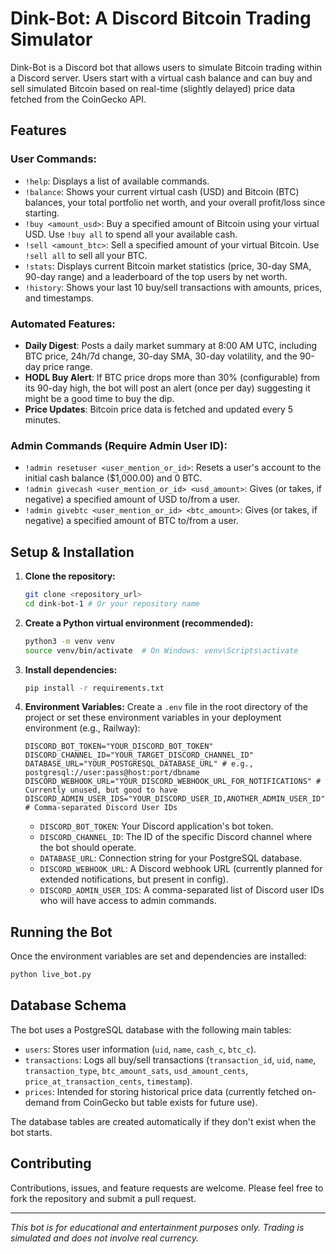 # Dink-Bot: A Discord Bitcoin Trading Simulator

Dink-Bot is a Discord bot that allows users to simulate Bitcoin trading within a Discord server. Users start with a virtual cash balance and can buy and sell simulated Bitcoin based on real-time (slightly delayed) price data fetched from the CoinGecko API.

## Features

### User Commands:

*   `!help`: Displays a list of available commands.
*   `!balance`: Shows your current virtual cash (USD) and Bitcoin (BTC) balances, your total portfolio net worth, and your overall profit/loss since starting.
*   `!buy <amount_usd>`: Buy a specified amount of Bitcoin using your virtual USD. Use `!buy all` to spend all your available cash.
*   `!sell <amount_btc>`: Sell a specified amount of your virtual Bitcoin. Use `!sell all` to sell all your BTC.
*   `!stats`: Displays current Bitcoin market statistics (price, 30-day SMA, 90-day range) and a leaderboard of the top users by net worth.
*   `!history`: Shows your last 10 buy/sell transactions with amounts, prices, and timestamps.

### Automated Features:

*   **Daily Digest**: Posts a daily market summary at 8:00 AM UTC, including BTC price, 24h/7d change, 30-day SMA, 30-day volatility, and the 90-day price range.
*   **HODL Buy Alert**: If BTC price drops more than 30% (configurable) from its 90-day high, the bot will post an alert (once per day) suggesting it might be a good time to buy the dip.
*   **Price Updates**: Bitcoin price data is fetched and updated every 5 minutes.

### Admin Commands (Require Admin User ID):

*   `!admin resetuser <user_mention_or_id>`: Resets a user's account to the initial cash balance ($1,000.00) and 0 BTC.
*   `!admin givecash <user_mention_or_id> <usd_amount>`: Gives (or takes, if negative) a specified amount of USD to/from a user.
*   `!admin givebtc <user_mention_or_id> <btc_amount>`: Gives (or takes, if negative) a specified amount of BTC to/from a user.

## Setup & Installation

1.  **Clone the repository:**
    ```bash
    git clone <repository_url>
    cd dink-bot-1 # Or your repository name
    ```

2.  **Create a Python virtual environment (recommended):**
    ```bash
    python3 -m venv venv
    source venv/bin/activate  # On Windows: venv\Scripts\activate
    ```

3.  **Install dependencies:**
    ```bash
    pip install -r requirements.txt
    ```

4.  **Environment Variables:**
    Create a `.env` file in the root directory of the project or set these environment variables in your deployment environment (e.g., Railway):

    ```env
    DISCORD_BOT_TOKEN="YOUR_DISCORD_BOT_TOKEN"
    DISCORD_CHANNEL_ID="YOUR_TARGET_DISCORD_CHANNEL_ID"
    DATABASE_URL="YOUR_POSTGRESQL_DATABASE_URL" # e.g., postgresql://user:pass@host:port/dbname
    DISCORD_WEBHOOK_URL="YOUR_DISCORD_WEBHOOK_URL_FOR_NOTIFICATIONS" # Currently unused, but good to have
    DISCORD_ADMIN_USER_IDS="YOUR_DISCORD_USER_ID,ANOTHER_ADMIN_USER_ID" # Comma-separated Discord User IDs
    ```

    *   `DISCORD_BOT_TOKEN`: Your Discord application's bot token.
    *   `DISCORD_CHANNEL_ID`: The ID of the specific Discord channel where the bot should operate.
    *   `DATABASE_URL`: Connection string for your PostgreSQL database.
    *   `DISCORD_WEBHOOK_URL`: A Discord webhook URL (currently planned for extended notifications, but present in config).
    *   `DISCORD_ADMIN_USER_IDS`: A comma-separated list of Discord user IDs who will have access to admin commands.

## Running the Bot

Once the environment variables are set and dependencies are installed:

```bash
python live_bot.py
```

## Database Schema

The bot uses a PostgreSQL database with the following main tables:

*   `users`: Stores user information (`uid`, `name`, `cash_c`, `btc_c`).
*   `transactions`: Logs all buy/sell transactions (`transaction_id`, `uid`, `name`, `transaction_type`, `btc_amount_sats`, `usd_amount_cents`, `price_at_transaction_cents`, `timestamp`).
*   `prices`: Intended for storing historical price data (currently fetched on-demand from CoinGecko but table exists for future use).

The database tables are created automatically if they don't exist when the bot starts.

## Contributing

Contributions, issues, and feature requests are welcome. Please feel free to fork the repository and submit a pull request.

---
*This bot is for educational and entertainment purposes only. Trading is simulated and does not involve real currency.* 